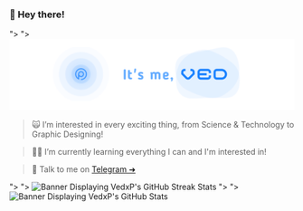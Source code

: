 ### 👋 Hey there!

<picture>
  <source media="(prefers-color-scheme: dark)" srcset="/vpbanner.png">">
  <source media="(prefers-color-scheme: light)" srcset="/vpbanner.png">">
  <img alt="Banner Saying; It's me, Ved!" src="/vpbanner.png">
</picture>

> 🙀 I’m interested in every exciting thing, from Science & Technology to Graphic Designing!

> 👨‍🎓 I’m currently learning everything I can and I'm interested in!

>🤙 Talk to me on [Telegram ➜](https://t.me/VedxP)

<picture>
  <source media="(prefers-color-scheme: dark)" srcset="http://github-readme-streak-stats.herokuapp.com?user=VedxP&theme=blueberry_duo&hide_border=true">">
  <source media="(prefers-color-scheme: light)" srcset="http://github-readme-streak-stats.herokuapp.com?user=VedxP&theme=blueberry_duo&hide_border=true">">
  <img alt="Banner Displaying VedxP's GitHub Streak Stats" src="http://github-readme-streak-stats.herokuapp.com?user=VedxP&theme=blueberry_duo&hide_border=true">
</picture>

<picture>
  <source media="(prefers-color-scheme: dark)" srcset="https://github-readme-stats.vercel.app/api?username=VedxP&count_private=true&show_icons=true&theme=transparent&border_radius=10&hide_title=true">">
  <source media="(prefers-color-scheme: light)" srcset="https://github-readme-stats.vercel.app/api?username=VedxP&count_private=true&show_icons=true&theme=transparent&border_radius=10&hide_title=true">">
  <img alt="Banner Displaying VedxP's GitHub Stats" src="https://github-readme-stats.vercel.app/api?username=VedxP&count_private=true&show_icons=true&theme=transparent&border_radius=10&hide_title=true">
</picture>
